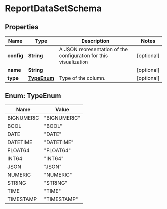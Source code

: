 
# ReportDataSetSchema

## Properties
Name | Type | Description | Notes
------------ | ------------- | ------------- | -------------
**config** | **String** | A JSON representation of the configuration for this visualization |  [optional]
**name** | **String** |  |  [optional]
**type** | [**TypeEnum**](#TypeEnum) | Type of the column. |  [optional]


<a name="TypeEnum"></a>
## Enum: TypeEnum
Name | Value
---- | -----
BIGNUMERIC | &quot;BIGNUMERIC&quot;
BOOL | &quot;BOOL&quot;
DATE | &quot;DATE&quot;
DATETIME | &quot;DATETIME&quot;
FLOAT64 | &quot;FLOAT64&quot;
INT64 | &quot;INT64&quot;
JSON | &quot;JSON&quot;
NUMERIC | &quot;NUMERIC&quot;
STRING | &quot;STRING&quot;
TIME | &quot;TIME&quot;
TIMESTAMP | &quot;TIMESTAMP&quot;



